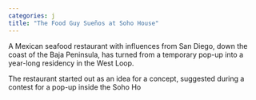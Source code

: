 ```yaml
---
categories: j
title: "The Food Guy Sueños at Soho House"
---
```






A Mexican seafood restaurant with influences from San Diego, down the coast of the Baja Peninsula, has turned from a temporary pop-up into a year-long residency in the West Loop.  



The restaurant started out as an idea for a concept, suggested during a contest for a pop-up inside the Soho Ho